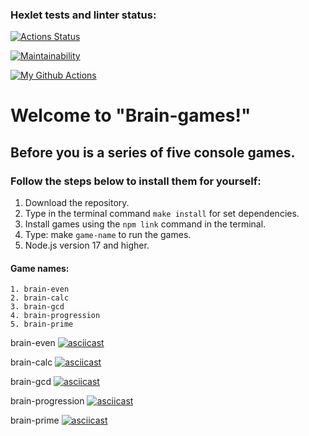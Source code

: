 ### Hexlet tests and linter status:

[![Actions Status](https://github.com/Nesaq/frontend-project-lvl1/workflows/hexlet-check/badge.svg)](https://github.com/Nesaq/frontend-project-lvl1/actions)

[![Maintainability](https://api.codeclimate.com/v1/badges/49ec13de6c6538ea137c/maintainability)](https://codeclimate.com/github/Nesaq/frontend-project-lvl1/maintainability)

[![My Github Actions](https://github.com/Nesaq/frontend-project-lvl1/workflows/github-action-test/badge.svg)](https://github.com/Nesaq/frontend-project-lvl1/actions)

# Welcome to "Brain-games!"

## Before you is a series of five console games.

### Follow the steps below to install them for yourself:

1. Download the repository.
2. Type in the terminal command `make install` for set dependencies.
3. Install games using the `npm link` command in the terminal.
4. Type: make `game-name` to run the games.
5. Node.js version 17 and higher.

#### Game names:

```
1. brain-even
2. brain-calc
3. brain-gcd
4. brain-progression
5. brain-prime

```

brain-even
[![asciicast](https://asciinema.org/a/457842.svg)](https://asciinema.org/a/457842)

brain-calc
[![asciicast](https://asciinema.org/a/457848.svg)](https://asciinema.org/a/457848)

brain-gcd
[![asciicast](https://asciinema.org/a/457852.svg)](https://asciinema.org/a/457852)

brain-progression
[![asciicast](https://asciinema.org/a/457854.svg)](https://asciinema.org/a/457854)

brain-prime
[![asciicast](https://asciinema.org/a/457858.svg)](https://asciinema.org/a/457858)

